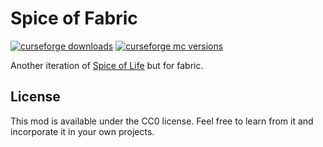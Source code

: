 # Spice of Fabric

[![curseforge downloads](http://cf.way2muchnoise.eu/full_spice-of-fabric_downloads.svg)](https://minecraft.curseforge.com/projects/spice-of-fabric)
[![curseforge mc versions](http://cf.way2muchnoise.eu/versions/spice-of-fabric.svg)](https://minecraft.curseforge.com/projects/spice-of-fabric)

Another iteration of [Spice of Life](https://github.com/squeek502/SpiceOfLife) but for fabric.

## License

This mod is available under the CC0 license. Feel free to learn from it and incorporate it in your own projects.
